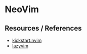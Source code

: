 # NeoVim

## Resources / References
- [kickstart.nvim](https://github.com/nvim-lua/kickstart.nvim)
- [lazyvim](https://www.lazyvim.org/)
